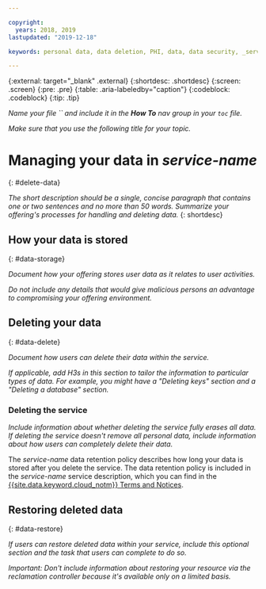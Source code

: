 ```yaml
---

copyright:
  years: 2018, 2019
lastupdated: "2019-12-18"

keywords: personal data, data deletion, PHI, data, data security, _service-name_

---
```


{:external: target="_blank" .external}
{:shortdesc: .shortdesc}
{:screen: .screen}
{:pre: .pre}
{:table: .aria-labeledby="caption"}
{:codeblock: .codeblock}
{:tip: .tip}

_Name your file `` and include it in the **How To** nav group in your `toc` file._

_Make sure that you use the following title for your topic._

# Managing your data in _service-name_
{: #delete-data}
<!-- The title of your H1 should be Managing your data in _service-name_, where _service-name_ is the non-trademarked short version conref. Include your service name as a search keyword at the top of your Markdown file. See the example keywords above. -->

_The short description should be a single, concise paragraph that contains one or two sentences and no more than 50 words. Summarize your offering's processes for handling and deleting data._
{: shortdesc}

<!-- Work with your offering's SMEs to fill out the following sections as applicable to your offering. -->

## How your data is stored
{: #data-storage}

_Document how your offering stores user data as it relates to user activities._

_Do not include any details that would give malicious persons an advantage to compromising your offering environment._

## Deleting your data
{: #data-delete}

_Document how users can delete their data within the service._

_If applicable, add H3s in this section to tailor the information to particular types of data. For example, you might have a "Deleting keys" section and a "Deleting a database" section._


### Deleting the service

_Include information about whether deleting the service fully erases all data. If deleting the service doesn't remove all personal data, include information about how users can completely delete their data._

<!-- Information about how long services keep data after instances are deleted is covered in the service description. Include the following reference for users to find their data retention period. -->

The _service-name_ data retention policy describes how long your data is stored after you delete the service. The data retention policy is included in the _service-name_ service description, which you can find in the [{{site.data.keyword.cloud_notm}} Terms and Notices](/docs/overview?topic=overview-terms).

## Restoring deleted data
{: #data-restore}

_If users can restore deleted data within your service, include this optional section and the task that users can complete to do so._

_Important: Don't include information about restoring your resource via the reclamation controller because it's available only on a limited basis._
